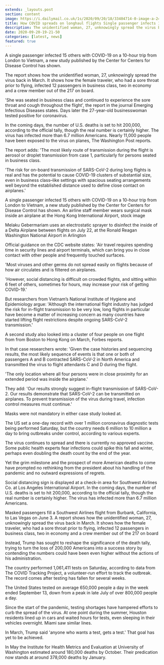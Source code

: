 ```yaml
---
extends: _layouts.post
section: content
image: https://i.dailymail.co.uk/1s/2020/09/20/18/33404714-0-image-a-24_1600621350941.jpg 
title: How COVID spreads on longhaul flights Single passenger infects 15 others on 10-hour trip to Vietnam 
description: The unidentified woman, 27, unknowingly spread the virus back in March. She infected 14 passengers and one crew member out of the 217 on board the flight from London to Vietnam. 
date: 2020-09-20-19-21-50 
categories: [latest, news] 
featured: true 
--- 
```

A single passenger infected 15 others with COVID-19 on a 10-hour trip from London to Vietnam, a new study published by the Center for Centers for Disease Control has shown. 

The report shows how the unidentified woman, 27, unknowingly spread the virus back in March. It shows how the female traveler, who had a sore throat prior to flying, infected 12 passengers in business class, two in economy and a crew member out of the 217 on board.

'She was seated in business class and continued to experience the sore throat and cough throughout the flight', the report in the journal Emerging Infectious Diseases states. Days later the 27-year-old businesswoman tested positive for coronavirus. 

In the coming days, the number of U.S. deaths is set to hit 200,000, according to the official tally, though the real number is certainly higher. The virus has infected more than 6.7 million Americans. Nearly 11,000 people have been exposed to the virus on planes, The Washington Post reports. 

The report adds: 'The most likely route of transmission during the flight is aerosol or droplet transmission from case 1, particularly for persons seated in business class.

'The risk for on-board transmission of SARS-CoV-2 during long flights is real and has the potential to cause COVID-19 clusters of substantial size, even in business class–like settings with spacious seating arrangements well beyond the established distance used to define close contact on airplanes.' 

A single passenger infected 15 others with COVID-19 on a 10-hour trip from London to Vietnam, a new study published by the Center for Centers for Disease Control has shown. An airline staff member wears surgical mask inside an airplane at the Hong Kong International Airport, stock image 

Melaku Gebermariam uses an electrostatic sprayer to disinfect the inside of a Delta Airplane between flights on July 22, at the Ronald Reagan Washington National Airport in Arlington

Official guidance on the CDC website states: 'Air travel requires spending time in security lines and airport terminals, which can bring you in close contact with other people and frequently touched surfaces. 

'Most viruses and other germs do not spread easily on flights because of how air circulates and is filtered on airplanes. 

'However, social distancing is difficult on crowded flights, and sitting within 6 feet of others, sometimes for hours, may increase your risk of getting COVID-19.'   

But researchers from Vietnam’s National Institute of Hygiene and Epidemiology argue: 'Although the international flight industry has judged the risk for in-flight transmission to be very low, long flights in particular have become a matter of increasing concern as many countries have started lifting flight restrictions despite ongoing SARS-CoV-2 transmission.'   

A second study also looked into a cluster of four people on one flight from from Boston to Hong Kong on March, Forbes reports. 

In that case researchers wrote: 'Given the case histories and sequencing results, the most likely sequence of events is that one or both of passengers A and B contracted SARS-CoV-2 in North America and transmitted the virus to flight attendants C and D during the flight. 

'The only location where all four persons were in close proximity for an extended period was inside the airplane.'

They add: 'Our results strongly suggest in-flight transmission of SARS-CoV-2. Our results demonstrate that SARS-CoV-2 can be transmitted on airplanes. To prevent transmission of the virus during travel, infection control measures must continue.' 

Masks were not mandatory in either case study looked at.  





The US set a one-day record with over 1 million coronavirus diagnostic tests being performed Saturday, but the country needs 6 million to 10 million a day to bring outbreaks under control, according to various experts. 

The virus continues to spread and there is currently no approved vaccine. Some public health experts fear infections could spike this fall and winter, perhaps even doubling the death count by the end of the year.

Yet the grim milestone and the prospect of more American deaths to come have prompted no rethinking from the president about his handling of the pandemic and no outward expressions of regrets. 

Social distancing sign is displayed at a check-in area for Southwest Airlines Co. at Los Angeles International Airport. In the coming days, the number of U.S. deaths is set to hit 200,000, according to the official tally, though the real number is certainly higher. The virus has infected more than 6.7 million Americans.

Masked passengers fill a Southwest Airlines flight from Burbank, California, to Las Vegas on June 3. A report shows how the unidentified woman, 27, unknowingly spread the virus back in March. It shows how the female traveler, who had a sore throat prior to flying, infected 12 passengers in business class, two in economy and a crew member out of the 217 on board

Instead, Trump has sought to reshape the significance of the death tally, trying to turn the loss of 200,000 Americans into a success story by contending the numbers could have been even higher without the actions of his administration.  

The country performed 1,061,411 tests on Saturday, according to data from The COVID Tracking Project, a volunteer-run effort to track the outbreak. The record comes after testing has fallen for several weeks.

The United States tested on average 650,000 people a day in the week ended September 13, down from a peak in late July of over 800,000 people a day.  

Since the start of the pandemic, testing shortages have hampered efforts to curb the spread of the virus. At one point during the summer, Houston residents lined up in cars and waited hours for tests, even sleeping in their vehicles overnight. Miami saw similar lines. 

In March, Trump said 'anyone who wants a test, gets a test.' That goal has yet to be achieved. 

In May the Institute for Health Metrics and Evaluation at University of Washington estimated around 180,000 deaths by October. Their predication now stands at around 378,000 deaths by January. 

